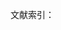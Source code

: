 文献索引：

[^1]: 参阅《西方关于哈姆雷特典型的一些评论》，《文学评论》1963年第4期，第114页

[^2]: 杨周翰. 莎士比亚评论汇编 上册\[M\]. 中国社会科学出版社, 1979. 第296页

[^3]: 外国文学教学参考资料: 第一册. 福建人民出版社, 1980. 第584页 

[^4]: 杨周翰. 莎士比亚评论汇编 上册\[M\]. 中国社会科学出版社, 1979. 第436页

[^5]: 别林斯基《莎士比亚的剧本<哈姆莱特>》，　杨周翰. 莎士比亚评论汇编\[M\]. 中国社会科学出版社, 1979. 第430页

[^6]: 《列夫·托尔斯泰是饿国革命的镜子》\(1908\)，　列宁. 列宁全集[M]. 人民出版社, 1955. 第十五卷 第176—183页

[^7]: 《论托尔斯泰的创作》\(1926\)，卢那察尔斯基, Пуначарский《论俄罗斯古典作家》人民文学出版社, 1959 第298页

[^8]: 约翰逊《莎士比亚戏剧集序言》\(1777\)，　杨周翰. 莎士比亚评论汇编\[M\]. 中国社会科学出版社, 1979. 第36页

[^9]: 朱光潜. 歌德谈话录[M]. 人民文学出版社, 1978. 第248页

[^10]: 安格斯·威尔逊《爱弥尔·左拉》第116页。勒内·泰尔努瓦《左拉及其所处时代》第60页

[^11]: 皮亚杰, 宪钿. 发生认识论原理[M]. 商务印书馆, 1981.第60页

[^12]: 转引自冯汉津《文学接受理论纵横谈》，载《外国文学报导》第1985年第一期
